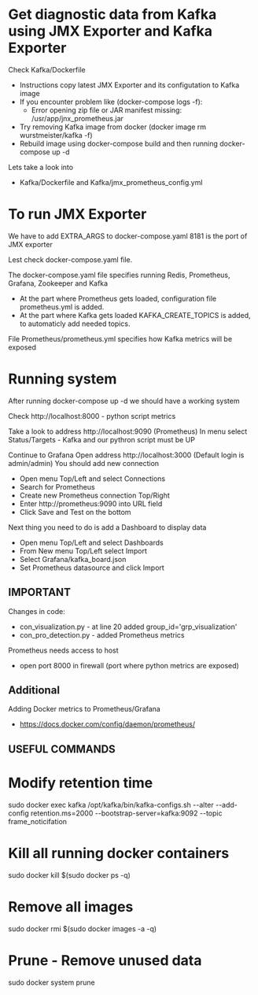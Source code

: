 # Get diagnostic data from Kafka using JMX Exporter and Kafka Exporter
Check Kafka/Dockerfile
- Instructions copy latest JMX Exporter and its configutation to Kafka image
- If you encounter problem like (docker-compose logs -f):
  - Error opening zip file or JAR manifest missing: /usr/app/jnx_prometheus.jar
- Try removing Kafka image from docker (docker image rm wurstmeister/kafka -f)
- Rebuild image using docker-compose build and then running docker-compose up -d

Lets take a look into
- Kafka/Dockerfile and Kafka/jmx_prometheus_config.yml

# To run JMX Exporter
We have to add EXTRA_ARGS to docker-compose.yaml
8181 is the port of JMX exporter

Lest check docker-compose.yaml file.

The docker-compose.yaml file specifies running Redis, Prometheus, Grafana, Zookeeper and Kafka
- At the part where Prometheus gets loaded, configuration file prometheus.yml is added.
- At the part where Kafka gets loaded KAFKA_CREATE_TOPICS is added, to automaticly add needed topics.

File Prometheus/prometheus.yml specifies how Kafka metrics will be exposed

# Running system
After running docker-compose up -d we should have a working system

Check http://localhost:8000 - python script metrics

Take a look to address http://localhost:9090 (Prometheus)
In menu select Status/Targets - Kafka and our pythron script must be UP

Continue to Grafana
Open address http://localhost:3000 (Default login is admin/admin)
You should add new connection
- Open menu Top/Left and select Connections
- Search for Prometheus
- Create new Prometheus connection Top/Right
- Enter http://prometheus:9090 into URL field
- Click Save and Test on the bottom

Next thing you need to do is add a Dashboard to display data
- Open menu Top/Left and select Dashboards
- From New menu Top/Left select Import
- Select Grafana/kafka_board.json
- Set Prometheus datasource and click Import

## IMPORTANT
Changes in code:
- con_visualization.py - at line 20 added group_id='grp_visualization'
- con_pro_detection.py - added Prometheus metrics

Prometheus needs access to host
- open port 8000 in firewall (port where python metrics are exposed)

## Additional
Adding Docker metrics to Prometheus/Grafana
- https://docs.docker.com/config/daemon/prometheus/

## USEFUL COMMANDS

# Modify retention time
sudo docker exec kafka /opt/kafka/bin/kafka-configs.sh --alter --add-config retention.ms=2000 --bootstrap-server=kafka:9092 --topic frame_noticifation

# Kill all running docker containers
sudo docker kill $(sudo docker ps -q)

# Remove all images
sudo docker rmi $(sudo docker images -a -q)

# Prune - Remove unused data
sudo docker system prune